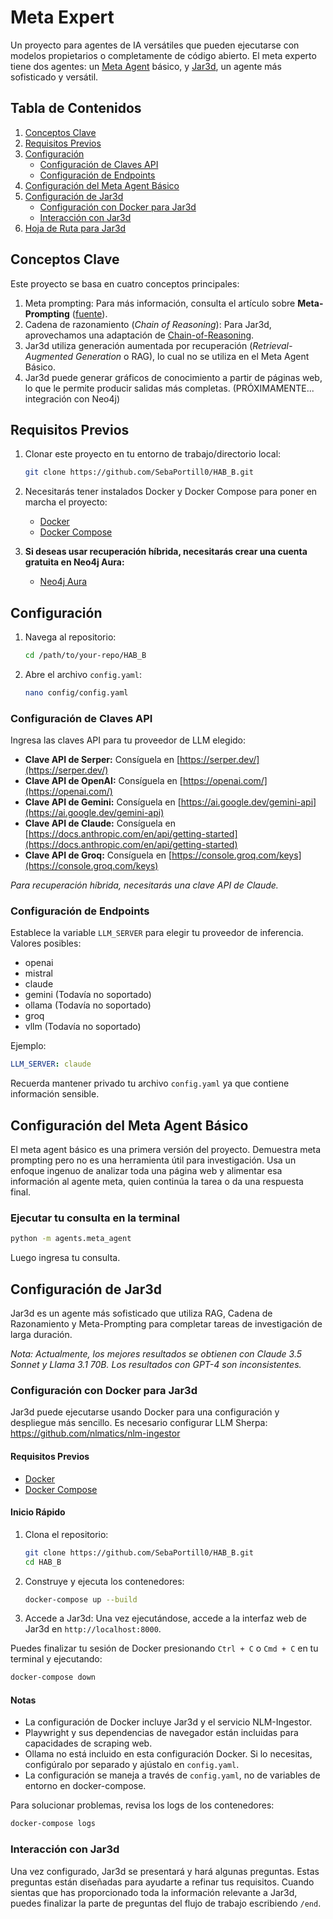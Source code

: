 # Meta Expert

Un proyecto para agentes de IA versátiles que pueden ejecutarse con modelos propietarios o completamente de código abierto. El meta experto tiene dos agentes: un [Meta Agent](Docs/Meta-Prompting%20Overview.MD) básico, y [Jar3d](Docs/Introduction%20to%20Jar3d.MD), un agente más sofisticado y versátil.

## Tabla de Contenidos

1. [Conceptos Clave](#conceptos-clave)
2. [Requisitos Previos](#requisitos-previos)
3. [Configuración](#configuración)
   - [Configuración de Claves API](#configuración-de-claves-api)
   - [Configuración de Endpoints](#configuración-de-endpoints)
4. [Configuración del Meta Agent Básico](#configuración-del-meta-agent-básico)
5. [Configuración de Jar3d](#configuración-de-jar3d)
   - [Configuración con Docker para Jar3d](#configuración-con-docker-para-jar3d)
   - [Interacción con Jar3d](#interacción-con-jar3d)
6. [Hoja de Ruta para Jar3d](#hoja-de-ruta-para-jar3d)

## Conceptos Clave

Este proyecto se basa en cuatro conceptos principales:

1. Meta prompting: Para más información, consulta el artículo sobre **Meta-Prompting** ([fuente](https://arxiv.black/pdf/2401.12954)).
2. Cadena de razonamiento (*Chain of Reasoning*): Para Jar3d, aprovechamos una adaptación de [Chain-of-Reasoning](https://github.com/ProfSynapse/Synapse_CoR).
3. Jar3d utiliza generación aumentada por recuperación (*Retrieval-Augmented Generation* o RAG), lo cual no se utiliza en el Meta Agent Básico. 
4. Jar3d puede generar gráficos de conocimiento a partir de páginas web, lo que le permite producir salidas más completas. (PRÓXIMAMENTE... integración con Neo4j)

## Requisitos Previos

1. Clonar este proyecto en tu entorno de trabajo/directorio local:
   ```bash
   git clone https://github.com/SebaPortill0/HAB_B.git
   ```

2. Necesitarás tener instalados Docker y Docker Compose para poner en marcha el proyecto:
   - [Docker](https://www.docker.com/get-started)
   - [Docker Compose](https://docs.docker.com/compose/install/)

3. **Si deseas usar recuperación híbrida, necesitarás crear una cuenta gratuita en Neo4j Aura:**
   - [Neo4j Aura](https://neo4j.com/)

## Configuración

1. Navega al repositorio:
   ```bash
   cd /path/to/your-repo/HAB_B
   ```

2. Abre el archivo `config.yaml`:
   ```bash
   nano config/config.yaml
   ```

### Configuración de Claves API

Ingresa las claves API para tu proveedor de LLM elegido:

- **Clave API de Serper:** Consíguela en [https://serper.dev/](https://serper.dev/)
- **Clave API de OpenAI:** Consíguela en [https://openai.com/](https://openai.com/)
- **Clave API de Gemini:** Consíguela en [https://ai.google.dev/gemini-api](https://ai.google.dev/gemini-api)
- **Clave API de Claude:** Consíguela en [https://docs.anthropic.com/en/api/getting-started](https://docs.anthropic.com/en/api/getting-started)
- **Clave API de Groq:** Consíguela en [https://console.groq.com/keys](https://console.groq.com/keys)

*Para recuperación híbrida, necesitarás una clave API de Claude.*

### Configuración de Endpoints

Establece la variable `LLM_SERVER` para elegir tu proveedor de inferencia. Valores posibles:

- openai
- mistral
- claude
- gemini (Todavía no soportado)
- ollama (Todavía no soportado)
- groq
- vllm (Todavía no soportado)

Ejemplo:

```yaml
LLM_SERVER: claude
```

Recuerda mantener privado tu archivo `config.yaml` ya que contiene información sensible.

## Configuración del Meta Agent Básico

El meta agent básico es una primera versión del proyecto. Demuestra meta prompting pero no es una herramienta útil para investigación. Usa un enfoque ingenuo de analizar toda una página web y alimentar esa información al agente meta, quien continúa la tarea o da una respuesta final.

### Ejecutar tu consulta en la terminal

```bash
python -m agents.meta_agent
```

Luego ingresa tu consulta.

## Configuración de Jar3d

Jar3d es un agente más sofisticado que utiliza RAG, Cadena de Razonamiento y Meta-Prompting para completar tareas de investigación de larga duración.

*Nota: Actualmente, los mejores resultados se obtienen con Claude 3.5 Sonnet y Llama 3.1 70B. Los resultados con GPT-4 son inconsistentes.*

### Configuración con Docker para Jar3d

Jar3d puede ejecutarse usando Docker para una configuración y despliegue más sencillo.
Es necesario configurar LLM Sherpa: https://github.com/nlmatics/nlm-ingestor

#### Requisitos Previos

- [Docker](https://www.docker.com/get-started)
- [Docker Compose](https://docs.docker.com/compose/install/)

#### Inicio Rápido

1. Clona el repositorio:
   ```bash
   git clone https://github.com/SebaPortill0/HAB_B.git
   cd HAB_B
   ```

2. Construye y ejecuta los contenedores:
   ```bash
   docker-compose up --build
   ```

3. Accede a Jar3d:
   Una vez ejecutándose, accede a la interfaz web de Jar3d en `http://localhost:8000`.

Puedes finalizar tu sesión de Docker presionando `Ctrl + C` o `Cmd + C` en tu terminal y ejecutando:
```bash
docker-compose down
```

#### Notas

- La configuración de Docker incluye Jar3d y el servicio NLM-Ingestor.
- Playwright y sus dependencias de navegador están incluidas para capacidades de scraping web.
- Ollama no está incluido en esta configuración Docker. Si lo necesitas, configúralo por separado y ajústalo en `config.yaml`.
- La configuración se maneja a través de `config.yaml`, no de variables de entorno en docker-compose.

Para solucionar problemas, revisa los logs de los contenedores:

```bash
docker-compose logs
```

### Interacción con Jar3d

Una vez configurado, Jar3d se presentará y hará algunas preguntas. Estas preguntas están diseñadas para ayudarte a refinar tus requisitos. Cuando sientas que has proporcionado toda la información relevante a Jar3d, puedes finalizar la parte de preguntas del flujo de trabajo escribiendo `/end`.
